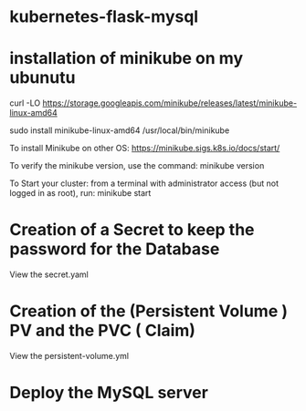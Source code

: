 # kubernetes-flask-mysql

# installation of minikube on my ubunutu 

curl -LO https://storage.googleapis.com/minikube/releases/latest/minikube-linux-amd64

sudo install minikube-linux-amd64 /usr/local/bin/minikube

To install Minikube on other OS: https://minikube.sigs.k8s.io/docs/start/

To verify the minikube version, use the command: minikube version

To Start your cluster: from a terminal with administrator access (but not logged in as root), run: minikube start

# Creation of a Secret to keep the password for the Database

View the secret.yaml

# Creation of the (Persistent Volume ) PV and the PVC ( Claim)

View the persistent-volume.yml 

# Deploy the MySQL server
